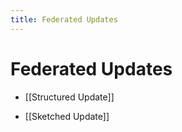 ```yaml
---
title: Federated Updates
---
```


# Federated Updates
- [[Structured Update]] 

- [[Sketched Update]]



































